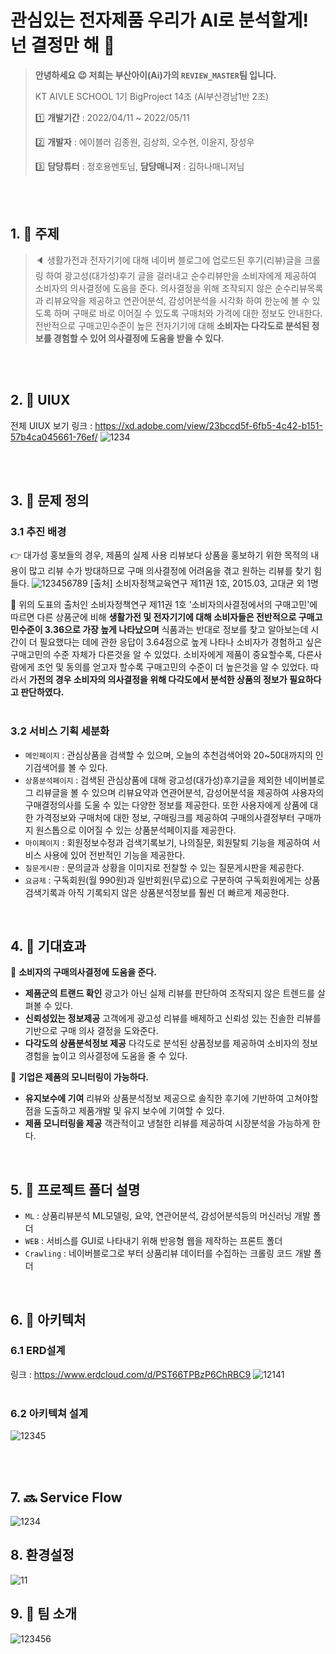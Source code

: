 # 관심있는 전자제품 우리가 AI로 분석할게! 넌 결정만 해 :speak_no_evil:
> __안녕하세요 :wink: 저희는 부산아이(Ai)가의 `REVIEW_MASTER`팀 입니다.__
> 
> KT AIVLE SCHOOL 1기 BigProject 14조 (AI부산경남1반 2조)
> 
> :one: __개발기간__ : 2022/04/11 ~ 2022/05/11
>
> :two: __개발자__ : 에이블러 김종원, 김상희, 오수현, 이윤지, 장성우
>
> :three: __담당튜터__ : 정호용멘토님, __담당매니저__ : 김하나매니저님


<br/><br/>

## 1. :microphone: 주제
> :speaker: 생활가전과 전자기기에 대해 네이버 블로그에 업로드된 후기(리뷰)글을 크롤링 하여 광고성(대가성)후기 글을 걸러내고 순수리뷰만을 소비자에게 제공하여 소비자의 의사결정에 도움을 준다.
> 의사결정을 위해 조작되지 않은 순수리뷰목록과 리뷰요약을 제공하고 연관어분석, 감성어분석을 시각화 하여 한눈에 볼 수 있도록 하며 구매로 바로 이어질 수 있도록 구매처와 가격에 대한 정보도 안내한다.
> 전반적으로 구매고민수준이 높은 전자기기에 대해 __소비자는 다각도로 분석된 정보를 경험할 수 있어 의사결정에 도움을 받을 수 있다.__
<br/>
<br/>

## 2. :art: UIUX
전체 UIUX 보기 링크 : https://xd.adobe.com/view/23bccd5f-6fb5-4c42-b151-57b4ca045661-76ef/
![1234](https://user-images.githubusercontent.com/98193218/165659368-8eab21d0-2c4a-4913-bebc-e97f3b6d70e7.png)

<br/>
<br/>

## 3. :pencil: 문제 정의
### 3.1 추진 배경
:point_right: 대가성 홍보들의 경우, 제품의 실제 사용 리뷰보다 상품을 홍보하기 위한 목적의 내용이 많고 리뷰 수가 방대하므로 구매 의사결정에 어려움을 겪고 원하는 리뷰를 찾기 힘들다.
![123456789](https://user-images.githubusercontent.com/98193218/165668007-03ca4287-609e-40ac-b3d6-2ac694f3febc.png)
[출처] 소비자정책교육연구 제11권 1호, 2015.03, 고대균 외 1명
 
 :mag_right: 위의 도표의 출처인 소비자정책연구 제11권 1호 '소비자의사결정에서의 구매고민'에 따르면 다른 상품군에 비해 __생활가전 및 전자기기에 대해 소비자들은 전반적으로 구매고민수준이 3.36으로 가장 높게 나타났으며__ 식품과는 반대로 정보를 찾고 알아보는데 시간이 더 필요했다는 데에 관한 응답이 3.64점으로 높게 나타나 소비자가 경험하고 싶은 구매고민의 수준 자체가 다른것을 알 수 있었다. 소비자에게 제품이 중요할수록, 다른사람에게 조언 및 동의를 얻고자 할수록 구매고민의 수준이 더 높은것을 알 수 있었다. 따라서 __가전의 경우 소비자의 의사결정을 위해 다각도에서 분석한 상품의 정보가 필요하다고 판단하였다.__
<br/>
<br/>

### 3.2  서비스 기획 세분화
- `메인페이지`     : 관심상품을 검색할 수 있으며, 오늘의 추천검색어와 20~50대까지의 인기검색어를 볼 수 있다. 
- `상품분석페이지` : 검색된 관심상품에 대해 광고성(대가성)후기글을 제외한 네이버블로그 리뷰글을 볼 수 있으며 리뷰요약과 연관어분석, 감성어분석을 제공하여 사용자의 구매결정의사를 도울 수 있는 다양한 정보를 제공한다. 또한 사용자에게 상품에 대한 가격정보와 구매처에 대한 정보, 구매링크를 제공하여 구매의사결정부터 구매까지 원스톱으로 이어질 수 있는 상품분석페이지를 제공한다.
- `마이페이지`     : 회원정보수정과 검색기록보기, 나의질문, 회원탈퇴 기능을 제공하여 서비스 사용에 있어 전반적인 기능을 제공한다. 
- `질문게시판`     : 문의글과 상황을 이미지로 전찰할 수 있는 질문게시판을 제공한다. 
- `요금제`         : 구독회원(월 990원)과 일반회원(무료)으로 구분하여 구독회원에게는 상품검색기록과 아직 기록되지 않은 상품분석정보를 훨씬 더 빠르게 제공한다.
<br/>

## 4. :newspaper: 기대효과
 :pushpin: __소비자의 구매의사결정에 도움을 준다.__
-	__제품군의 트랜드 확인__ 광고가 아닌 실제 리뷰를 판단하여 조작되지 않은 트렌드를 살펴볼 수 있다. 
-	__신뢰성있는 정보제공__ 고객에게 광고성 리뷰를 배제하고 신뢰성 있는 진솔한 리뷰를 기반으로 구매 의사 결정을 도와준다. 
- __다각도의 상품분석정보 제공__ 다각도로 분석된 상품정보를 제공하여 소비자의 정보경험을 높이고 의사결정에 도움을 줄 수 있다.

 :pushpin:	__기업은 제품의 모니터링이 가능하다.__
 - __유지보수에 기여__ 리뷰와 상품분석정보 제공으로 솔직한 후기에 기반하여 고쳐야할 점을 도출하고 제품개발 및 유지 보수에 기여할 수 있다.
 - __제품 모니터링을 제공__ 객관적이고 냉철한 리뷰를 제공하여 시장분석을 가능하게 한다.
<br/>

## 5. :open_file_folder: 프로젝트 폴더 설명
- `ML`       : 상품리뷰분석 ML모델링, 요약, 연관어분석, 감성어분석등의 머신러닝 개발 폴더
- `WEB`      : 서비스를 GUI로 나타내기 위해 반응형 웹을 제작하는 프론트 폴더
- `Crawling` : 네이버블로그로 부터 상품리뷰 데이터를 수집하는 크롤링 코드 개발 폴더
<br/>

## 6. :wrench: 아키텍처
### 6.1 ERD설계
링크 : https://www.erdcloud.com/d/PST66TPBzP6ChRBC9
![12141](https://user-images.githubusercontent.com/98193218/167568634-322bbd42-86a9-47a4-bf42-ac9525b67a49.png)
<br/>
<br/>
### 6.2 아키텍쳐 설계
![12345](https://user-images.githubusercontent.com/98193218/167684627-bb29ee04-e73b-471f-a9ce-3196376ef872.png)

<br/>
<br/>

## 7. :soon: Service Flow
![1234](https://user-images.githubusercontent.com/98193218/167683766-1a22d96f-5def-4381-8fe0-7de01041bbab.png)

## 8. 환경설정
![11](https://user-images.githubusercontent.com/67889714/167681065-f38c9b99-6f1f-416a-a567-dbd2e738384a.png)

## 9. :couple: 팀 소개
![123456](https://user-images.githubusercontent.com/98193218/165661266-0a87fa96-0652-44cc-8774-44c0b2b23598.png)

